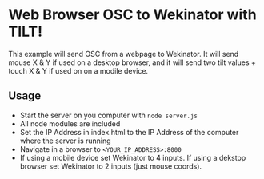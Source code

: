 # Web Browser OSC to Wekinator with TILT!
This example will send OSC from a webpage to Wekinator. It will send mouse X & Y if used on a desktop browser, and it will send two tilt values + touch X & Y if used on on a modile device.

## Usage

* Start the server on you computer with `node server.js`
* All node modules are included
* Set the IP Address in index.html to the IP Address of the computer where the server is running
* Navigate in a browser to `<YOUR_IP_ADDRESS>:8000`
* If using a mobile device set Wekinator to 4 inputs. If using a dekstop browser set Wekinator to 2 inputs (just mouse coords).
